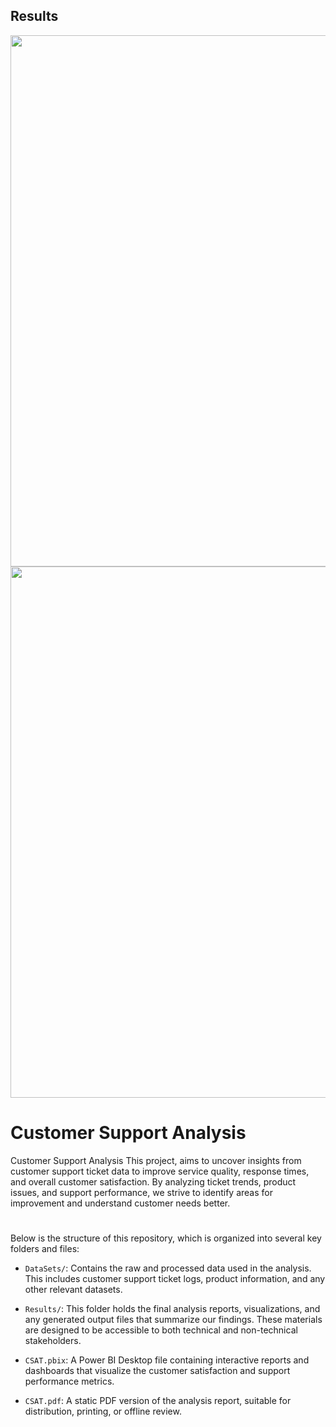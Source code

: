 ##
## Results 
<img src="![image](https://github.com/user-attachments/assets/a7c85906-98c4-47a9-95cd-c9ab8f395825)
" width="850">
<img src="/Capture d&apos;écran 2024-02-02 205120.png" width="850">


# Customer Support Analysis

Customer Support Analysis
This project, aims to uncover insights from customer support ticket data to improve service quality, response times, and overall customer satisfaction. By analyzing ticket trends, product issues, and support performance, we strive to identify areas for improvement and understand customer needs better.

# 
Below is the structure of this repository, which is organized into several key folders and files:

- `DataSets/`: Contains the raw and processed data used in the analysis. This includes customer support ticket logs, product information, and any other relevant datasets.

- `Results/`: This folder holds the final analysis reports, visualizations, and any generated output files that summarize our findings. These materials are designed to be accessible to both technical and non-technical stakeholders.

- `CSAT.pbix`: A Power BI Desktop file containing interactive reports and dashboards that visualize the customer satisfaction and support performance metrics.

- `CSAT.pdf`: A static PDF version of the analysis report, suitable for distribution, printing, or offline review.
